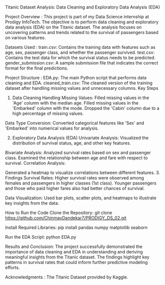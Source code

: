 Titanic Dataset Analysis: Data Cleaning and Exploratory Data Analysis (EDA)

Project Overview :
This project is part of my Data Science internship at Prodigy InfoTech. The objective is to perform data cleaning and exploratory data analysis (EDA) on the Titanic dataset. The analysis focuses on uncovering patterns and trends related to the survival of passengers based on various features.

Datasets Used :
train.csv: Contains the training data with features such as age, sex, passenger class, and whether the passenger survived.
test.csv: Contains the test data for which the survival status needs to be predicted.
gender_submission.csv: A sample submission file that indicates the correct format for the final predictions.

Project Structure :
EDA.py: The main Python script that performs data cleaning and EDA.
cleaned_train.csv: The cleaned version of the training dataset after handling missing values and unnecessary columns.
Key Steps


1. Data Cleaning
Handling Missing Values:
Filled missing values in the 'Age' column with the median age.
Filled missing values in the 'Embarked' column with the mode.
Dropped the 'Cabin' column due to a high percentage of missing values.

Data Type Conversion:
Converted categorical features like 'Sex' and 'Embarked' into numerical values for analysis.

2. Exploratory Data Analysis (EDA)
Univariate Analysis:
Visualized the distribution of survival status, age, and other key features.

Bivariate Analysis:
Analyzed survival rates based on sex and passenger class.
Examined the relationship between age and fare with respect to survival.
Correlation Analysis:

Generated a heatmap to visualize correlations between different features.
3. Findings
Survival Rates:
Higher survival rates were observed among females and passengers in higher classes (1st class).
Younger passengers and those who paid higher fares also had better chances of survival.

Data Visualization:
Used bar plots, scatter plots, and heatmaps to illustrate key insights from the data.

How to Run the Code
Clone the Repository:
git clone https://github.com/ChinmayDandekar7/PRODIGY_DS_02.git

Install Required Libraries:
pip install pandas numpy matplotlib seaborn

Run the EDA Script:
python EDA.py

Results and Conclusion:
The project successfully demonstrated the importance of data cleaning and EDA in understanding and deriving meaningful insights from the Titanic dataset. The findings highlight key patterns in survival rates that could inform further predictive modeling efforts.

Acknowledgments :
The Titanic Dataset provided by Kaggle.

